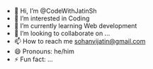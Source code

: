 - 👋 Hi, I’m @CodeWithJatinSh
- 👀 I’m interested in Coding
- 🌱 I’m currently learning Web development
- 💞️ I’m looking to collaborate on ...
- 📫 How to reach me sohanvijatin@gmail.com
- 😄 Pronouns: he/him
- ⚡ Fun fact: ...

<!---
CodeWithJatinSh/CodeWithJatinSh is a ✨ special ✨ repository because its `README.md` (this file) appears on your GitHub profile.
You can click the Preview link to take a look at your changes.
--->
